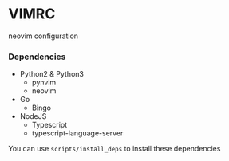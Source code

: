 # VIMRC
neovim configuration

### Dependencies

* Python2 & Python3
  * pynvim
  * neovim
* Go
  * Bingo
* NodeJS
  * Typescript
  * typescript-language-server

You can use `scripts/install_deps` to install these dependencies
